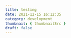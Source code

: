 ```yaml
---
title: testing
date: 2021-12-15 16:12:35
category: development
thumbnail: { thumbnailSrc }
draft: false
---
```



